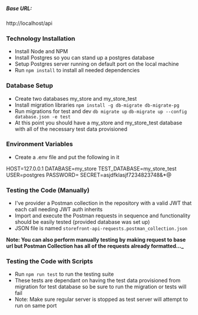 ##### Base URL:

http://localhost/api

### Technology Installation

-   Install Node and NPM
-   Install Postgres so you can stand up a postgres database
-   Setup Postgres server running on default port on the local machine
-   Run `npm install` to install all needed dependencies

### Database Setup

-   Create two databases my_store and my_store_test
-   Install migration libraries
    `npm install -g db-migrate db-migrate-pg`
-   Run migrations for test and dev
    `db migrate up`
    `db-migrate up --config database.json -e test`
-   At this point you should have a my_store and my_store_test database with all of the necessary test data provisioned

### Environment Variables

-   Create a .env file and put the following in it

HOST=127.0.0.1
DATABASE=my_store
TEST_DATABASE=my_store_test
USER=postgres
PASSWORD=
SECRET=asjdfklasjf7234823748&\*@

### Testing the Code (Manually)

-   I've provider a Postman collection in the repository with a valid JWT that each call needing JWT auth inherits
-   Import and execute the Postman requests in sequence and functionality should be easily tested (provided database was set up)
-   JSON file is named `storefront-api-requests.postman_collection.json`

**Note: You can also perform manually testing by making request to base url but Postman Collection has all of the requests already formatted...\_**

### Testing the Code with Scripts

-   Run `npm run test` to run the testing suite
-   These tests are dependant on having the test data provisioned from migration for test database so be sure to run the migration or tests will fail
-   Note: Make sure regular server is stopped as test server will attempt to run on same port
